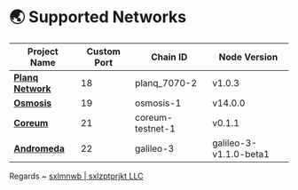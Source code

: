 # 🌏 Supported Networks

|Project Name|Custom Port|Chain ID|Node Version|
|------------|-----------|--------|------------|
|**[**Planq Network**](./mainnet/planq/README.md)**|18|planq_7070-2|v1.0.3|
|**[**Osmosis**](./mainnet/osmosis/README.md)**|19|osmosis-1|v14.0.0|
|**[**Coreum**](./testnet/coreum/README.md)**|21|coreum-testnet-1|v0.1.1|
|**[**Andromeda**](./testnet/andromeda/README.md)**|22|galileo-3|galileo-3-v1.1.0-beta1|

Regards ~ [sxlmnwb | sxlzptprjkt LLC](https://discord.com/users/890611401301835827)
